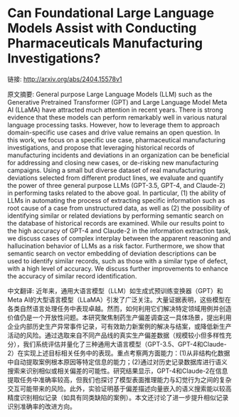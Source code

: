 # Can Foundational Large Language Models Assist with Conducting Pharmaceuticals Manufacturing Investigations?

链接: http://arxiv.org/abs/2404.15578v1

原文摘要:
General purpose Large Language Models (LLM) such as the Generative Pretrained
Transformer (GPT) and Large Language Model Meta AI (LLaMA) have attracted much
attention in recent years. There is strong evidence that these models can
perform remarkably well in various natural language processing tasks. However,
how to leverage them to approach domain-specific use cases and drive value
remains an open question. In this work, we focus on a specific use case,
pharmaceutical manufacturing investigations, and propose that leveraging
historical records of manufacturing incidents and deviations in an organization
can be beneficial for addressing and closing new cases, or de-risking new
manufacturing campaigns. Using a small but diverse dataset of real
manufacturing deviations selected from different product lines, we evaluate and
quantify the power of three general purpose LLMs (GPT-3.5, GPT-4, and Claude-2)
in performing tasks related to the above goal. In particular, (1) the ability
of LLMs in automating the process of extracting specific information such as
root cause of a case from unstructured data, as well as (2) the possibility of
identifying similar or related deviations by performing semantic search on the
database of historical records are examined. While our results point to the
high accuracy of GPT-4 and Claude-2 in the information extraction task, we
discuss cases of complex interplay between the apparent reasoning and
hallucination behavior of LLMs as a risk factor. Furthermore, we show that
semantic search on vector embedding of deviation descriptions can be used to
identify similar records, such as those with a similar type of defect, with a
high level of accuracy. We discuss further improvements to enhance the accuracy
of similar record identification.

中文翻译:
近年来，通用大语言模型（LLM）如生成式预训练变换器（GPT）和Meta AI的大型语言模型（LLaMA）引发了广泛关注。大量证据表明，这些模型在各类自然语言处理任务中表现卓越。然而，如何利用它们解决特定领域用例并创造价值仍是一个开放性问题。本研究聚焦制药生产偏差调查这一具体场景，提出利用企业内部历史生产异常事件记录，可有效助力新案例的解决与结案，或降低新生产活动的风险。通过选取来自不同产品线的真实生产偏差数据（规模较小但多样性充分），我们系统评估并量化了三种通用大语言模型（GPT-3.5、GPT-4和Claude-2）在实现上述目标相关任务中的表现。重点考察两方面能力：(1)从非结构化数据中自动提取案例根本原因等特定信息的能力；(2)通过对历史记录数据库进行语义搜索来识别相似或相关偏差的可能性。研究结果显示，GPT-4和Claude-2在信息提取任务中准确率较高，但我们也探讨了模型表面推理能力与幻觉行为之间的复杂交互可能带来的风险。此外，实验证明基于偏差描述向量嵌入的语义搜索能以较高精度识别相似记录（如具有同类缺陷的案例）。本文还讨论了进一步提升相似记录识别准确率的改进方向。
